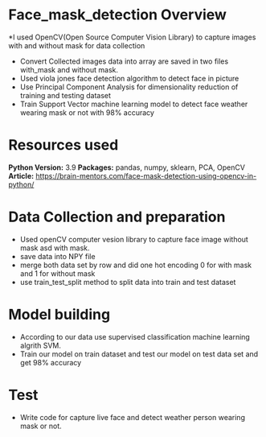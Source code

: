 # Face_mask_detection Overview
*I used OpenCV(Open Source Computer Vision Library) to capture images with and without mask for data collection
* Convert Collected images data into array are saved in two files with_mask and without mask.
* Used viola jones face detection algorithm to detect face in picture
* Use Principal Component Analysis for dimensionality reduction of training and testing dataset
* Train Support Vector machine learning model to detect face weather wearing mask or not with 98% accuracy


# Resources used
**Python Version:** 3.9
**Packages:** pandas, numpy, sklearn, PCA, OpenCV
**Article:** https://brain-mentors.com/face-mask-detection-using-opencv-in-python/

# Data Collection and preparation
* Used openCV computer vesion library to capture face image without mask asd with mask. 
* save data into NPY file 
* merge both data set by row and did one hot encoding 0 for with mask and 1 for without mask
* use train_test_split method to split data into train and test dataset

# Model building
* According to our data use supervised classification machine learning algrith SVM.
* Train our model on train dataset and test our model on test data set and get 98% accuracy

# Test
* Write code for capture live face and detect weather person wearing mask or not.

